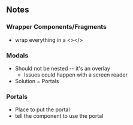 ## Notes 

### Wrapper Components/Fragments 
- wrap everything in a <></>

### Modals
- Should not be nested -- it's an overlay 
  - Issues could happen with a screen reader
- Solution = Portals 

### Portals
- Place to put the portal
- tell the component to use the portal 
